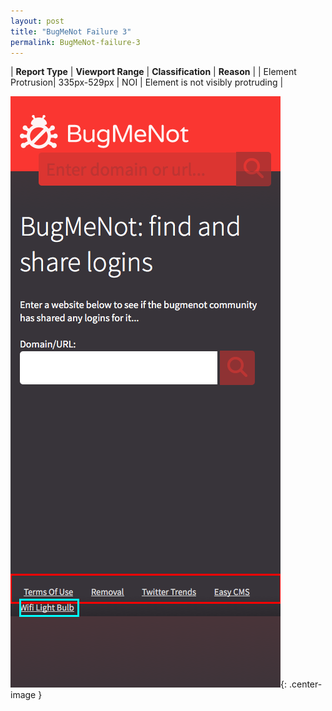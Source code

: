```yaml
---
layout: post
title: "BugMeNot Failure 3"
permalink: BugMeNot-failure-3
---
```

| **Report Type** | **Viewport Range** | **Classification** | **Reason** |
| Element Protrusion| 335px-529px | NOI | Element is not visibly protruding | 

![Screenshot of the fault](assets/images/BugMeNot/fault3/overflow-Width432.png){: .center-image }